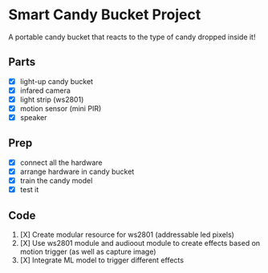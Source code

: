 # Smart Candy Bucket Project

A portable candy bucket that reacts to the type of candy dropped inside it!

## Parts

- [X] light-up candy bucket
- [X] infared camera
- [X] light strip (ws2801)
- [X] motion sensor (mini PIR)
- [X] speaker

## Prep

- [X] connect all the hardware
- [X] arrange hardware in candy bucket
- [X] train the candy model
- [X] test it

## Code

1. [X] Create modular resource for ws2801 (addressable led pixels)
2. [X] Use ws2801 module and audioout module to create effects based on motion trigger (as well as capture image)
3. [X] Integrate ML model to trigger different effects
